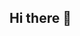 ## Hi there 👋

<!--
**NewBlashEmperor/NewBlashEmperor** is a ✨ _special_ ✨ repository because its `README.md` (this file) appears on your GitHub profile.

![visitors](https://visitor-badge.gitch.me/badge?page_id=NewBlashEmperor.NewBlashEmperor)

